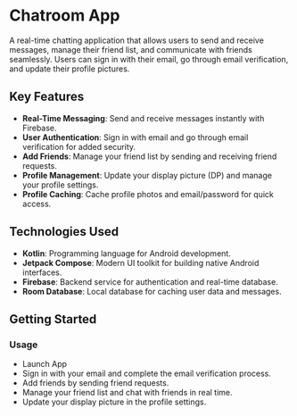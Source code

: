 # Chatroom App

A real-time chatting application that allows users to send and receive messages, manage their friend list, and communicate with friends seamlessly. Users can sign in with their email, go through email verification, and update their profile pictures.

## Key Features

- **Real-Time Messaging**: Send and receive messages instantly with Firebase.
- **User Authentication**: Sign in with email and go through email verification for added security.
- **Add Friends**: Manage your friend list by sending and receiving friend requests.
- **Profile Management**: Update your display picture (DP) and manage your profile settings.
- **Profile Caching**: Cache profile photos and email/password for quick access.

## Technologies Used

- **Kotlin**: Programming language for Android development.
- **Jetpack Compose**: Modern UI toolkit for building native Android interfaces.
- **Firebase**: Backend service for authentication and real-time database.
- **Room Database**: Local database for caching user data and messages.

## Getting Started

### Usage
- Launch App
- Sign in with your email and complete the email verification process.
- Add friends by sending friend requests.
- Manage your friend list and chat with friends in real time.
- Update your display picture in the profile settings.
